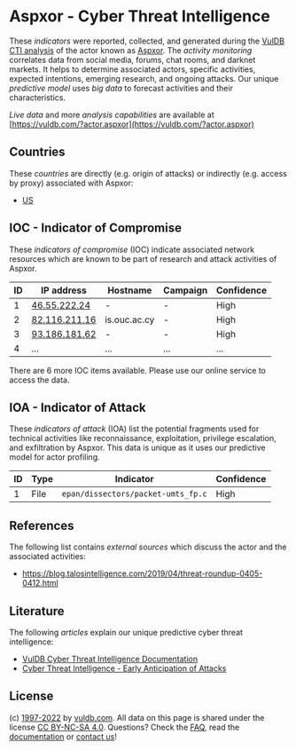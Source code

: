 # Aspxor - Cyber Threat Intelligence

These _indicators_ were reported, collected, and generated during the [VulDB CTI analysis](https://vuldb.com/?kb.cti) of the actor known as [Aspxor](https://vuldb.com/?actor.aspxor). The _activity monitoring_ correlates data from social media, forums, chat rooms, and darknet markets. It helps to determine associated actors, specific activities, expected intentions, emerging research, and ongoing attacks. Our unique _predictive model_ uses _big data_ to forecast activities and their characteristics.

_Live data_ and more _analysis capabilities_ are available at [https://vuldb.com/?actor.aspxor](https://vuldb.com/?actor.aspxor)

## Countries

These _countries_ are directly (e.g. origin of attacks) or indirectly (e.g. access by proxy) associated with Aspxor:

* [US](https://vuldb.com/?country.us)

## IOC - Indicator of Compromise

These _indicators of compromise_ (IOC) indicate associated network resources which are known to be part of research and attack activities of Aspxor.

ID | IP address | Hostname | Campaign | Confidence
-- | ---------- | -------- | -------- | ----------
1 | [46.55.222.24](https://vuldb.com/?ip.46.55.222.24) | - | - | High
2 | [82.116.211.16](https://vuldb.com/?ip.82.116.211.16) | is.ouc.ac.cy | - | High
3 | [93.186.181.62](https://vuldb.com/?ip.93.186.181.62) | - | - | High
4 | ... | ... | ... | ...

There are 6 more IOC items available. Please use our online service to access the data.

## IOA - Indicator of Attack

These _indicators of attack_ (IOA) list the potential fragments used for technical activities like reconnaissance, exploitation, privilege escalation, and exfiltration by Aspxor. This data is unique as it uses our predictive model for actor profiling.

ID | Type | Indicator | Confidence
-- | ---- | --------- | ----------
1 | File | `epan/dissectors/packet-umts_fp.c` | High

## References

The following list contains _external sources_ which discuss the actor and the associated activities:

* https://blog.talosintelligence.com/2019/04/threat-roundup-0405-0412.html

## Literature

The following _articles_ explain our unique predictive cyber threat intelligence:

* [VulDB Cyber Threat Intelligence Documentation](https://vuldb.com/?kb.cti)
* [Cyber Threat Intelligence - Early Anticipation of Attacks](https://www.scip.ch/en/?labs.20201022)

## License

(c) [1997-2022](https://vuldb.com/?kb.changelog) by [vuldb.com](https://vuldb.com/?kb.about). All data on this page is shared under the license [CC BY-NC-SA 4.0](https://creativecommons.org/licenses/by-nc-sa/4.0/). Questions? Check the [FAQ](https://vuldb.com/?kb.faq), read the [documentation](https://vuldb.com/?kb) or [contact us](https://vuldb.com/?contact)!
